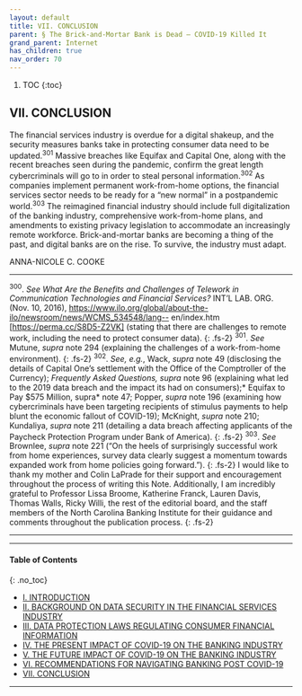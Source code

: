 ```yaml
---
layout: default
title: VII. CONCLUSION 
parent: § The Brick-and-Mortar Bank is Dead — COVID-19 Killed It 
grand_parent: Internet
has_children: true
nav_order: 70 
---
```

<style>
.dont-break-out {
  /* These are technically the same, but use both */
  overflow-wrap: break-word;
  word-wrap: break-word;

  -ms-word-break: break-all;
  /* This is the dangerous one in WebKit, as it breaks things wherever */
  word-break: break-all;
  /* Instead use this non-standard one: */
  word-break: break-word;
}

.youtube-container {
    position: relative;
    width: 100%;
    height: 0;
    padding-bottom: 56.25%;
}
.youtube-video {
    position: absolute;
    top: 0;
    left: 0;
    width: 100%;
    height: 100%;
}
</style>

<div class="dont-break-out" markdown="1">

1. TOC
{:toc}

## VII. CONCLUSION

The financial services industry is overdue for a digital shakeup, and the security measures banks take in protecting consumer data need to be updated.<sup>301</sup> Massive breaches like Equifax and Capital One, along with the recent breaches seen during the pandemic, confirm the great length cybercriminals will go to in order to steal personal information.<sup>302</sup> As companies implement permanent work-from-home options, the financial services sector needs to be ready for a “new normal” in a postpandemic world.<sup>303</sup> The reimagined financial industry should include full digitalization of the banking industry, comprehensive work-from-home plans, and amendments to existing privacy legislation to accommodate an increasingly remote workforce. Brick-and-mortar banks are becoming a thing of the past, and digital banks are on the rise. To survive, the industry must adapt.

ANNA-NICOLE C. COOKE

***
<sup>300</sup>. *See What Are the Benefits and Challenges of Telework in Communication Technologies and Financial Services?* INT’L LAB. ORG. (Nov. 10, 2016), https://www.ilo.org/global/about-the-ilo/newsroom/news/WCMS_534548/lang-- en/index.htm [https://perma.cc/S8D5-Z2VK] (stating that there are challenges to remote work, including the need to protect consumer data). 
{: .fs-2}
<sup>301</sup>. *See* Mutune, *supra* note 294 (explaining the challenges of a work-from-home environment). 
{: .fs-2}
<sup>302</sup>. *See, e.g.*, Wack, *supra* note 49 (disclosing the details of Capital One’s settlement with the Office of the Comptroller of the Currency); *Frequently Asked Questions, supra* note 96 (explaining what led to the 2019 data breach and the impact its had on consumers);* Equifax to Pay $575 Million, supra* note 47; Popper, *supra* note 196 (examining how cybercriminals have been targeting recipients of stimulus payments to help blunt the economic fallout of COVID-19); McKnight, *supra* note 210; Kundaliya, *supra* note 211 (detailing a data breach affecting applicants of the Paycheck Protection Program under Bank of America). 
{: .fs-2}
<sup>303</sup>. *See* Brownlee, *supra* note 221 (“On the heels of surprisingly successful work from home experiences, survey data clearly suggest a momentum towards expanded work from home policies going forward.”). 
{: .fs-2}
 I would like to thank my mother and Colin LaPrade for their support and encouragement throughout the process of writing this Note. Additionally, I am incredibly grateful to Professor Lissa Broome, Katherine Franck, Lauren Davis, Thomas Walls, Ricky Willi, the rest of the editorial board, and the staff members of the North Carolina Banking Institute for their guidance and comments throughout the publication process.
 {: .fs-2}
***

***

#### Table of Contents
{: .no_toc}

<ul><li> <a href="/docs/internet/the-brick-and-mortar-bank-is-dead-covid-19-killed-it-1/">I. INTRODUCTION</a></li><li> <a href="/docs/internet/the-brick-and-mortar-bank-is-dead-covid-19-killed-it-2/">II. BACKGROUND ON DATA SECURITY IN THE FINANCIAL SERVICES INDUSTRY</a></li><li> <a href="/docs/internet/the-brick-and-mortar-bank-is-dead-covid-19-killed-it-3/">III. DATA PROTECTION LAWS REGULATING CONSUMER FINANCIAL INFORMATION</a></li><li> <a href="/docs/internet/the-brick-and-mortar-bank-is-dead-covid-19-killed-it-4/">IV. THE PRESENT IMPACT OF COVID-19 ON THE BANKING INDUSTRY</a></li><li> <a href="/docs/internet/the-brick-and-mortar-bank-is-dead-covid-19-killed-it-5/">V. THE FUTURE IMPACT OF COVID-19 ON THE BANKING INDUSTRY</a></li><li> <a href="/docs/internet/the-brick-and-mortar-bank-is-dead-covid-19-killed-it-6/">VI. RECOMMENDATIONS FOR NAVIGATING BANKING POST COVID-19</a></li><li> <a href="/docs/internet/the-brick-and-mortar-bank-is-dead-covid-19-killed-it-7/">VII. CONCLUSION</a></li></ul>

***

</div>
